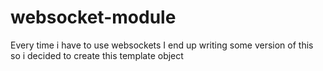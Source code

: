 # websocket-module
Every time i have to use websockets I end up writing some version of this so i decided to create this template object
